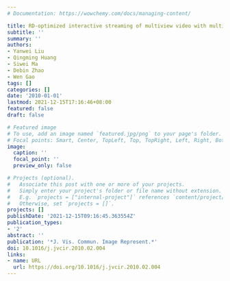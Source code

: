 ```yaml
---
# Documentation: https://wowchemy.com/docs/managing-content/

title: RD-optimized interactive streaming of multiview video with multiple encodings
subtitle: ''
summary: ''
authors:
- Yanwei Liu
- Qingming Huang
- Siwei Ma
- Debin Zhao
- Wen Gao
tags: []
categories: []
date: '2010-01-01'
lastmod: 2021-12-15T17:16:46+08:00
featured: false
draft: false

# Featured image
# To use, add an image named `featured.jpg/png` to your page's folder.
# Focal points: Smart, Center, TopLeft, Top, TopRight, Left, Right, BottomLeft, Bottom, BottomRight.
image:
  caption: ''
  focal_point: ''
  preview_only: false

# Projects (optional).
#   Associate this post with one or more of your projects.
#   Simply enter your project's folder or file name without extension.
#   E.g. `projects = ["internal-project"]` references `content/project/deep-learning/index.md`.
#   Otherwise, set `projects = []`.
projects: []
publishDate: '2021-12-15T09:16:45.363554Z'
publication_types:
- '2'
abstract: ''
publication: '*J. Vis. Commun. Image Represent.*'
doi: 10.1016/j.jvcir.2010.02.004
links:
- name: URL
  url: https://doi.org/10.1016/j.jvcir.2010.02.004
---
```

